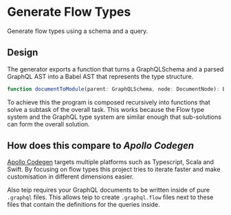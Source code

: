# Generate Flow Types

Generate flow types using a schema and a query.

## Design

The generator exports a function that turns a GraphQLSchema and a parsed GraphQL AST into a Babel AST that represents the type structure.

```js
function documentToModule(parent: GraphQLSchema, node: DocumentNode): BabelAST
```

To achieve this the program is composed recursively into functions that solve a subtask of the overall task. This works because the Flow type system and the GraphQL type system are similar enough that sub-solutions can form the overall solution.

## How does this compare to _Apollo Codegen_

[Apollo Codegen](https://github.com/apollographql/apollo-codegen) targets multiple platforms such as Typescript, Scala and Swift. By focusing on flow types this project tries to iterate faster and make customisation in different dimensions easier.

Also teip requires your GraphQL documents to be written inside of pure `.graphql` files. This allows teip to create `.graphql.flow` files next to these files that contain the definitions for the queries inside.
